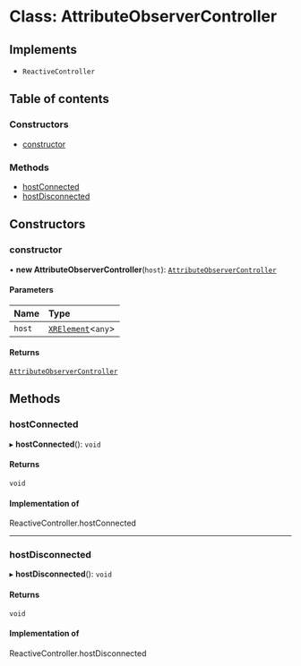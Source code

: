 # Class: AttributeObserverController

## Implements

- `ReactiveController`

## Table of contents

### Constructors

- [constructor](AttributeObserverController.md#constructor)

### Methods

- [hostConnected](AttributeObserverController.md#hostconnected)
- [hostDisconnected](AttributeObserverController.md#hostdisconnected)

## Constructors

### constructor

• **new AttributeObserverController**(`host`): [`AttributeObserverController`](AttributeObserverController.md)

#### Parameters

| Name | Type |
| :------ | :------ |
| `host` | [`XRElement`](XRElement.md)\<`any`\> |

#### Returns

[`AttributeObserverController`](AttributeObserverController.md)

## Methods

### hostConnected

▸ **hostConnected**(): `void`

#### Returns

`void`

#### Implementation of

ReactiveController.hostConnected

___

### hostDisconnected

▸ **hostDisconnected**(): `void`

#### Returns

`void`

#### Implementation of

ReactiveController.hostDisconnected
